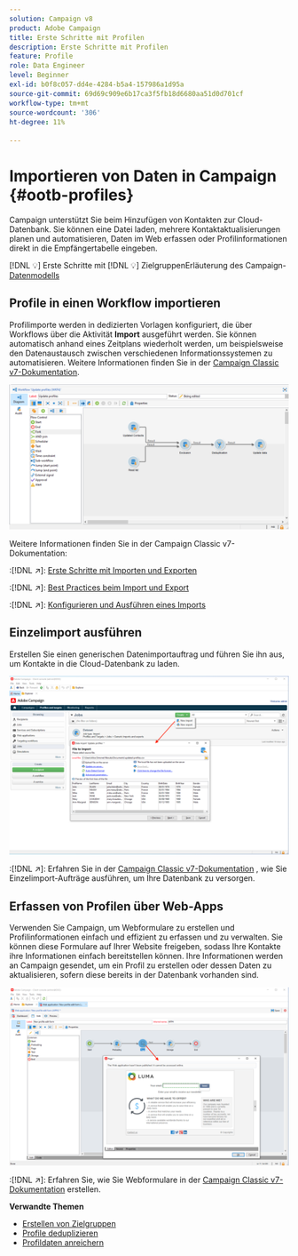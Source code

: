 ```yaml
---
solution: Campaign v8
product: Adobe Campaign
title: Erste Schritte mit Profilen
description: Erste Schritte mit Profilen
feature: Profile
role: Data Engineer
level: Beginner
exl-id: b0f8c057-dd4e-4284-b5a4-157986a1d95a
source-git-commit: 69d69c909e6b17ca3f5fb18d6680aa51d0d701cf
workflow-type: tm+mt
source-wordcount: '306'
ht-degree: 11%

---
```


# Importieren von Daten in Campaign {#ootb-profiles}

Campaign unterstützt Sie beim Hinzufügen von Kontakten zur Cloud-Datenbank. Sie können eine Datei laden, mehrere Kontaktaktualisierungen planen und automatisieren, Daten im Web erfassen oder Profilinformationen direkt in die Empfängertabelle eingeben.

[!DNL :bulb:] Erste Schritte mit  [](audiences.md)
[!DNL :bulb:] ZielgruppenErläuterung des Campaign- [Datenmodells](../dev/datamodel.md)

## Profile in einen Workflow importieren

Profilimporte werden in dedizierten Vorlagen konfiguriert, die über Workflows über die Aktivität **Import** ausgeführt werden. Sie können automatisch anhand eines Zeitplans wiederholt werden, um beispielsweise den Datenaustausch zwischen verschiedenen Informationssystemen zu automatisieren. Weitere Informationen finden Sie in der [Campaign Classic v7-Dokumentation](https://experienceleague.adobe.com/docs/campaign-classic/using/getting-started/importing-and-exporting-data/import-export-workflows.html).

![](assets/import-wf.png)

Weitere Informationen finden Sie in der Campaign Classic v7-Dokumentation:

:[!DNL :arrow_upper_right:]: [Erste Schritte mit Importen und Exporten](https://experienceleague.adobe.com/docs/campaign-classic/using/getting-started/importing-and-exporting-data/get-started-data-import-export.html)

:[!DNL :arrow_upper_right:]: [Best Practices beim Import und Export](https://experienceleague.adobe.com/docs/campaign-classic/using/getting-started/importing-and-exporting-data/best-practices/import-export-best-practices.html)

:[!DNL :arrow_upper_right:]: [Konfigurieren und Ausführen eines Imports](https://experienceleague.adobe.com/docs/campaign-classic/using/getting-started/importing-and-exporting-data/generic-imports-exports/executing-import-jobs.html)

## Einzelimport ausführen

Erstellen Sie einen generischen Datenimportauftrag und führen Sie ihn aus, um Kontakte in die Cloud-Datenbank zu laden.

![](assets/new-import.png)

:[!DNL :arrow_upper_right:]: Erfahren Sie in der [Campaign Classic v7-Dokumentation](https://experienceleague.adobe.com/docs/campaign-classic/using/getting-started/importing-and-exporting-data/generic-imports-exports/about-generic-imports-exports.html) , wie Sie Einzelimport-Aufträge ausführen, um Ihre Datenbank zu versorgen.

## Erfassen von Profilen über Web-Apps

Verwenden Sie Campaign, um Webformulare zu erstellen und Profilinformationen einfach und effizient zu erfassen und zu verwalten. Sie können diese Formulare auf Ihrer Website freigeben, sodass Ihre Kontakte ihre Informationen einfach bereitstellen können. Ihre Informationen werden an Campaign gesendet, um ein Profil zu erstellen oder dessen Daten zu aktualisieren, sofern diese bereits in der Datenbank vorhanden sind.

![](assets/web-form-page.png)

:[!DNL :arrow_upper_right:]: Erfahren Sie, wie Sie Webformulare in der [Campaign Classic v7-Dokumentation](https://experienceleague.adobe.com/docs/campaign-classic/using/designing-content/web-forms/about-web-forms.html) erstellen.

**Verwandte Themen**

* [Erstellen von Zielgruppen](audiences.md)
* [Profile deduplizieren](https://experienceleague.adobe.com/docs/campaign-classic/using/automating-with-workflows/use-cases/data-management/deduplication-merge.html)
* [Profildaten anreichern](https://experienceleague.adobe.com/docs/campaign-classic/using/automating-with-workflows/use-cases/data-management/enriching-data.html)
